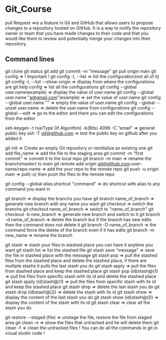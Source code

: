 # Git_Course
pull Request =>is a feature in Git and GitHub that allows users to propose changes to a repository hosted on GitHub. It is a way to notify the repository owner or team that you have made changes to their code and that you would like them to review and potentially merge your changes into their repository.



## Command lines
git clone
git status
git add
git commit -m "message"
git pull origin main
git config => ! Important !
	git config -l, --list => list the configuration(not all of it)
	git config -l, --list --show-origin => display from where the configurations are
	git help config => list all the configurations
	git config --global user.name(example) => display the value of user.name
	git config --global user.name "a@gmail.com"(example) => set the value of user.name 
	git config --global user.name "" => empty the value of user.name
	git config --global --unset user.name => delete the user.name from configurations
	git config --global --edit => go to the editor and there you can edit the configurations from the editor

ssh-keygen -t rsa(Type Of Algorithm) -b(Bits) 4096 -C "email" => generat public key
	ssh -T git@github.com => test the public key on github after you added it

git init => Create an empty Git repository or reinitialize an existing one
	git add file_name => add the file to the staging area
	git commit -m "first commit" => commit it to the local repo
	git branch -m main => rename the branch(master) to main
	git remote add origin git@github.com:user-name/repo-name => add the your repo to the remote repo
	git push -u origin main => pull(-u) then push the files to the remote repo
	
git config --global alias.shortcut "command" => do shortcut with alias to any command you want in 

git branch => display the branchs you have
	git branch name_of_branch => generate new branch with any name you want
	git checkout => switch the branchs
	git checkout name_of_branch => switch to "name_of_branch"
	git checkout -b new_branch => generate new branch and switch to it
	git branch -d name_of_branch => delete the branch but if the branch has new edits then the command does not delete it
	git branch -D name_of_branch => the command force the delete of the branch even if it has edits
	git branch -m new_name => rename the branch

git stash => stash your files in stashed place you can have it anytime you want
	git stash list => list the stashed file	
	git stash save "message" => save the file in stashed place with the message
	git stash pop => pull the stashed files from the stashed place and delete the stashed place, if there are multiple stashs it pulls the last stash you do
	git stash apply => pull the files from stashed place and keep the stashed place
	git stash pop (id)stash@{1} => pull the files from specific stash with its id and delete the stashed place
	git stash apply (id)stash@{1} => pull the files from specific stash with its id and keep the stashed place
	git stash drop => delete the last stash you do
	git stash drop (id)stash@{2} => delete the stash with its id
	git stash show => display the content of the last stash you do
	git stash show (id)stash@{0} => display the content of the stash with its id
	git stash clear => clear all the stash you do

git restore --staged (file) => unstage the file, restore the file from staged area
	git clean -n => show the files that untracked and he will delete them
	git clean -f => clean the untracked files
	! You can do all the commands in git in visual studio code !
	


